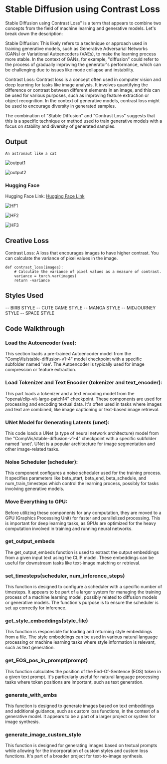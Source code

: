 # Stable Diffusion using Contrast Loss

Stable Diffusion using Contrast Loss" is a term that appears to combine two concepts from the field of machine learning and generative models. Let's break down the description:

Stable Diffusion: This likely refers to a technique or approach used in training generative models, such as Generative Adversarial Networks (GANs) or Variational Autoencoders (VAEs), to make the learning process more stable. In the context of GANs, for example, "diffusion" could refer to the process of gradually improving the generator's performance, which can be challenging due to issues like mode collapse and instability.

Contrast Loss: Contrast loss is a concept often used in computer vision and deep learning for tasks like image analysis. It involves quantifying the difference or contrast between different elements in an image, and this can be used for various purposes, such as improving feature extraction or object recognition. In the context of generative models, contrast loss might be used to encourage diversity in generated samples.

The combination of "Stable Diffusion" and "Contrast Loss" suggests that this is a specific technique or method used to train generative models with a focus on stability and diversity of generated samples.

## Output

```
An astronaut like a cat
```

![output1](https://github.com/adil22jaleel/era-v1-assignments/blob/main/s20_assignment/output1.png)

![output2](https://github.com/adil22jaleel/era-v1-assignments/blob/main/s20_assignment/output2.png)

### Hugging Face

Hugging Face Link: [Hugging Face Link](https://huggingface.co/spaces/adil22jaleel/StableDiffusion_Space)


![HF1](https://github.com/adil22jaleel/era-v1-assignments/blob/main/s20_assignment/gradio_ui_colab1.png)

![HF2](https://github.com/adil22jaleel/era-v1-assignments/blob/main/s20_assignment/gradio_ui_colab2.png)

![HF3](https://github.com/adil22jaleel/era-v1-assignments/blob/main/s20_assignment/gradio_ui_colab3.png)


## Creative Loss

Contrast Loss: A loss that encourages images to have higher contrast. You can calculate the variance of pixel values in the image.
```
def contrast_loss(images):
    # Calculate the variance of pixel values as a measure of contrast.
    variance = torch.var(images)
    return -variance

```

## Styles Used

-- BIRB STYLE
-- CUTE GAME STYLE
-- MANGA STYLE
-- MIDJOURNEY STYLE
-- SPACE STYLE

## Code Walkthrough

### Load the Autoencoder (vae):

This section loads a pre-trained Autoencoder model from the "CompVis/stable-diffusion-v1-4" model checkpoint with a specific subfolder named 'vae'.
The Autoencoder is typically used for image compression or feature extraction.

### Load Tokenizer and Text Encoder (tokenizer and text_encoder):

This part loads a tokenizer and a text encoding model from the "openai/clip-vit-large-patch14" checkpoint.
These components are used for processing and encoding textual data. It's often used in tasks where images and text are combined, like image captioning or text-based image retrieval.

### UNet Model for Generating Latents (unet):

This code loads a UNet (a type of neural network architecture) model from the "CompVis/stable-diffusion-v1-4" checkpoint with a specific subfolder named 'unet'.
UNet is a popular architecture for image segmentation and other image-related tasks.

### Noise Scheduler (scheduler):

This component configures a noise scheduler used for the training process.
It specifies parameters like beta_start, beta_end, beta_schedule, and num_train_timesteps which control the learning process, possibly for tasks involving generative models.

### Move Everything to GPU:

Before utilizing these components for any computation, they are moved to a GPU (Graphics Processing Unit) for faster and parallelized processing. This is important for deep learning tasks, as GPUs are optimized for the heavy computation involved in training and running neural networks.

### get_output_embeds

The get_output_embeds function is used to extract the output embeddings from a given input text using the CLIP model. These embeddings can be useful for downstream tasks like text-image matching or retrieval.

### set_timesteps(scheduler, num_inference_steps)
This function is designed to configure a scheduler with a specific number of timesteps. It appears to be part of a larger system for managing the training process of a machine learning model, possibly related to diffusion models or generative models. The function's purpose is to ensure the scheduler is set up correctly for inference.

### get_style_embeddings(style_file)
This function is responsible for loading and returning style embeddings from a file. The style embeddings can be used in various natural language processing or machine learning tasks where style information is relevant, such as text generation.

### get_EOS_pos_in_prompt(prompt)
This function calculates the position of the End-Of-Sentence (EOS) token in a given text prompt. It's particularly useful for natural language processing tasks where token positions are important, such as text generation.

### generate_with_embs 
This function is designed to generate images based on text embeddings and additional guidance, such as custom loss functions, in the context of a generative model. It appears to be a part of a larger project or system for image synthesis.


### generate_image_custom_style 
This function is designed for generating images based on textual prompts while allowing for the incorporation of custom styles and custom loss functions. It's part of a broader project for text-to-image synthesis.



